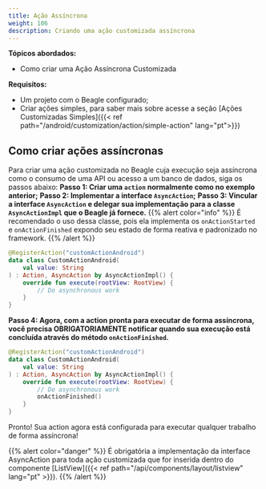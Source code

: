 ```yaml
---
title: Ação Assíncrona
weight: 106
description: Criando uma ação customizada assíncrona
---
```


**Tópicos abordados:**
 - Como criar uma Ação Assíncrona Customizada

**Requisitos:**
 - Um projeto com o Beagle configurado;
 - Criar ações simples, para saber mais sobre acesse a seção [Ações Customizadas Simples]({{< ref path="/android/customization/action/simple-action" lang="pt">}})

 ## Como criar ações assíncronas

Para criar uma ação customizada no Beagle cuja execução seja assíncrona como o consumo de uma API ou acesso a um banco de dados, siga os passos abaixo:
**Passo 1: Criar uma `action` normalmente como no exemplo anterior;**
**Passo 2:  Implementar a interface `AsyncAction`;**
**Passo 3: Vincular a interface `AsyncAction` e delegar sua implementação para a classe `AsyncActionImpl` que o Beagle já fornece.**
{{% alert color="info" %}}
É recomendado o uso dessa classe, pois ela implementa os `onActionStarted` e `onActionFinished` expondo seu estado de forma reativa e padronizado no framework.
{{% /alert %}}

```kotlin
@RegisterAction("customActionAndroid")
data class CustomActionAndroid(
    val value: String
) : Action, AsyncAction by AsyncActionImpl() {
    override fun execute(rootView: RootView) {
        // Do asynchronous work
    }
}
```

**Passo 4: Agora, com a action pronta para executar de forma assíncrona, você precisa **OBRIGATORIAMENTE** notificar quando sua execução está concluída através do método `onActionFinished`.**

```kotlin
@RegisterAction("customActionAndroid")
data class CustomActionAndroid(
    val value: String
) : Action, AsyncAction by AsyncActionImpl() {
    override fun execute(rootView: RootView) {
        // Do asynchronous work
        onActionFinished()
    }
}
```

Pronto! Sua action agora está configurada para executar qualquer trabalho de forma assíncrona!

{{% alert color="danger" %}}
É obrigatória a implementação da interface AsyncAction para toda ação customizada que for inserida dentro do componente [ListView]({{< ref path="/api/components/layout/listview" lang="pt" >}}).
{{% /alert %}}
